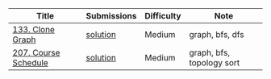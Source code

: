 |Title|Submissions|Difficulty|Note|
|------|------|------|------|
[133. Clone Graph](https://leetcode.com/problems/clone-graph/)|[solution](https://github.com/zybotian/leetcode/blob/master/src/main/java/graph/CloneGraph.java)|Medium|graph, bfs, dfs|
[207. Course Schedule](https://leetcode.com/problems/course-schedule/)|[solution](https://github.com/zybotian/leetcode/blob/master/src/main/java/graph/CourseScheduleI.java)|Medium|graph, bfs, topology sort|